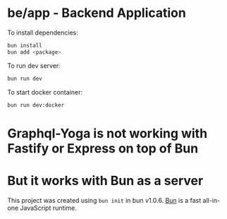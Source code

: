 # be/app - Backend Application

To install dependencies:

```bash
bun install 
bun add <package>
```

To run dev server:

```bash
bun run dev
```

To start docker container:

```bash
bun run dev:docker
```


# Graphql-Yoga is not working with Fastify or Express on top of Bun 
# But it works with Bun as a server 


This project was created using `bun init` in bun v1.0.6. [Bun](https://bun.sh) is a fast all-in-one JavaScript runtime.
